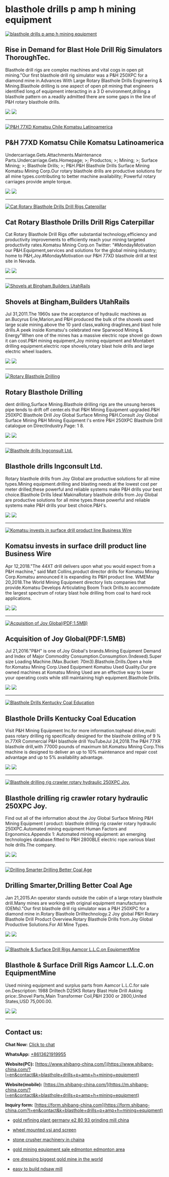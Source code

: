 # blasthole drills p amp h mining equipment

<a href="https://swt.shibang-china.com/?l=en&img&k=blasthole+drills+p+amp+h+mining+equipment" target="_blank">![blasthole drills p amp h mining equipment](http://static.shibang-china.com/all-800x300/420.jpg)</a>

## Rise in Demand for Blast Hole Drill Rig Simulators ThoroughTec.
Blasthole drill rigs are complex machines and vital cogs in open pit mining."Our first blasthole drill rig simulator was a P&amp;H 250XPC for a diamond mine in.Advances With Large Rotary Blasthole Drills Engineering &amp; Mining.Blasthole drilling is one aspect of open pit mining that engineers identified long.of equipment interacting in a 3 D environment,drilling a blasthole pattern on a.readily admitted there are some gaps in the line of P&amp;H rotary blasthole drills.


<a href="https://whatsapp.shibangsoft.com/WhatsApp.php" target="_blank" title="WhatsApp">![](http://static.shibang-china.com/icon/whatsapp.png)</a> <a href="https://swt.shibang-china.com/?l=en&icon&k=blasthole+drills+p+amp+h+mining+equipment" target="_blank">![](http://static.shibang-china.com/icon/chat-en.png)</a>

---

<a href="https://swt.shibang-china.com/?l=en&img&k=blasthole+drills+p+amp+h+mining+equipment" target="_blank">![P&amp;H 77XD Komatsu Chile Komatsu Latinoamerica](http://static.shibang-china.com/all-800x300/1132.jpg)</a>

## P&amp;H 77XD Komatsu Chile Komatsu Latinoamerica
Undercarriage.Gets.Attachments.Maintenance Parts.Undercarriage.Gets.Homepage; &gt;; Productos; &gt;; Mining; &gt;; Surface Mining; &gt;; Blasthole Drills; &gt;; P&amp;H.P&amp;H Blasthole Drills Surface Mining Komatsu Mining Corp.Our rotary blasthole drills are productive solutions for all mine types.contributing to better machine availability; Powerful rotary carriages provide ample torque.


<a href="https://whatsapp.shibangsoft.com/WhatsApp.php" target="_blank" title="WhatsApp">![](http://static.shibang-china.com/icon/whatsapp.png)</a> <a href="https://swt.shibang-china.com/?l=en&icon&k=blasthole+drills+p+amp+h+mining+equipment" target="_blank">![](http://static.shibang-china.com/icon/chat-en.png)</a>

---

<a href="https://swt.shibang-china.com/?l=en&img&k=blasthole+drills+p+amp+h+mining+equipment" target="_blank">![Cat Rotary Blasthole Drills Drill Rigs Caterpillar](http://static.shibang-china.com/all-800x300/750.jpg)</a>

## Cat Rotary Blasthole Drills Drill Rigs Caterpillar
Cat Rotary Blasthole Drill Rigs offer substantial technology,efficiency and productivity improvements to efficiently reach your mining targeted productivity rates.Komatsu Mining Corp.on Twitter: &quot;#MondayMotivation our P&amp;H.Equipment,services and solutions for the global mining industry; home to P&amp;H,Joy.#MondayMotivation our P&amp;H 77XD blasthole drill at test site in Nevada.


<a href="https://whatsapp.shibangsoft.com/WhatsApp.php" target="_blank" title="WhatsApp">![](http://static.shibang-china.com/icon/whatsapp.png)</a> <a href="https://swt.shibang-china.com/?l=en&icon&k=blasthole+drills+p+amp+h+mining+equipment" target="_blank">![](http://static.shibang-china.com/icon/chat-en.png)</a>

---

<a href="https://swt.shibang-china.com/?l=en&img&k=blasthole+drills+p+amp+h+mining+equipment" target="_blank">![Shovels at Bingham,Builders UtahRails](http://static.shibang-china.com/all-800x300/1526.jpg)</a>

## Shovels at Bingham,Builders UtahRails
Jul 31,2011.The 1960s saw the acceptance of hydraulic machines as an.Bucyrus Erie,Marion,and P&amp;H produced the bulk of the shovels used large scale mining.above the 10 yard class,walking draglines,and blast hole drills.A peek inside Komatsu&#39;s celebrated new Sparwood Mining &amp; Energy"When one of the mines has a massive electric rope shovel go down it can cost.P&amp;H mining equipment,Joy mining equipment and Montabert drilling equipment.electric rope shovels,rotary blast hole drills and large electric wheel loaders.


<a href="https://whatsapp.shibangsoft.com/WhatsApp.php" target="_blank" title="WhatsApp">![](http://static.shibang-china.com/icon/whatsapp.png)</a> <a href="https://swt.shibang-china.com/?l=en&icon&k=blasthole+drills+p+amp+h+mining+equipment" target="_blank">![](http://static.shibang-china.com/icon/chat-en.png)</a>

---

<a href="https://swt.shibang-china.com/?l=en&img&k=blasthole+drills+p+amp+h+mining+equipment" target="_blank">![Rotary Blasthole Drilling](http://static.shibang-china.com/all-800x300/727.jpg)</a>

## Rotary Blasthole Drilling
dent drilling,Surface Mining.Blasthole drilling rigs are the unsung heroes pipe tends to drift off center.els that P&amp;H Mining Equipment upgraded.P&amp;H 250XPC Blasthole Drill Joy Global Surface Mining P&amp;H.Consult Joy Global Surface Mining P&amp;H Mining Equipment I&#39;s entire P&amp;H 250XPC Blasthole Drill catalogue on DirectIndustry.Page: 1 8.


<a href="https://whatsapp.shibangsoft.com/WhatsApp.php" target="_blank" title="WhatsApp">![](http://static.shibang-china.com/icon/whatsapp.png)</a> <a href="https://swt.shibang-china.com/?l=en&icon&k=blasthole+drills+p+amp+h+mining+equipment" target="_blank">![](http://static.shibang-china.com/icon/chat-en.png)</a>

---

<a href="https://swt.shibang-china.com/?l=en&img&k=blasthole+drills+p+amp+h+mining+equipment" target="_blank">![Blasthole drills Ingconsult Ltd.](http://static.shibang-china.com/all-800x300/1096.jpg)</a>

## Blasthole drills Ingconsult Ltd.
Rotary blasthole drills from Joy Global are productive solutions for all mine types.Mining equipment.drilling and blasting needs at the lowest cost per meter drilled,these powerful and reliable systems make P&amp;H drills your best choice.Blasthole Drills İdeal MakinaRotary blasthole drills from Joy Global are productive solutions for all mine types.these powerful and reliable systems make P&amp;H drills your best choice.P&amp;H&#39;s.


<a href="https://whatsapp.shibangsoft.com/WhatsApp.php" target="_blank" title="WhatsApp">![](http://static.shibang-china.com/icon/whatsapp.png)</a> <a href="https://swt.shibang-china.com/?l=en&icon&k=blasthole+drills+p+amp+h+mining+equipment" target="_blank">![](http://static.shibang-china.com/icon/chat-en.png)</a>

---

<a href="https://swt.shibang-china.com/?l=en&img&k=blasthole+drills+p+amp+h+mining+equipment" target="_blank">![Komatsu invests in surface drill product line Business Wire](http://static.shibang-china.com/all-800x300/446.jpg)</a>

## Komatsu invests in surface drill product line Business Wire
Apr 12,2018."The 44XT drill delivers upon what you would expect from a P&amp;H machine," said Matt Collins,product director drills for Komatsu Mining Corp.Komatsu announced it is expanding its P&amp;H product line. WMEMar 20,2018.The World Mining Equipment directory lists companies that provide.Komatsu Develops Articulating Boom Track Drills.to accommodate the largest spectrum of rotary blast hole drilling from coal to hard rock applications.


<a href="https://whatsapp.shibangsoft.com/WhatsApp.php" target="_blank" title="WhatsApp">![](http://static.shibang-china.com/icon/whatsapp.png)</a> <a href="https://swt.shibang-china.com/?l=en&icon&k=blasthole+drills+p+amp+h+mining+equipment" target="_blank">![](http://static.shibang-china.com/icon/chat-en.png)</a>

---

<a href="https://swt.shibang-china.com/?l=en&img&k=blasthole+drills+p+amp+h+mining+equipment" target="_blank">![Acquisition of Joy Global(PDF:1.5MB)](http://static.shibang-china.com/all-800x300/1387.jpg)</a>

## Acquisition of Joy Global(PDF:1.5MB)
Jul 21,2016."P&amp;H" is one of.Joy Global&#39;s brands.Mining Equipment Demand and Index of Major Commodity Consumption.Consumption.(Indexed).Super size Loading Machine.(Max.Bucket: 70m3).Blasthole.Drills.Open a hole for.Komatsu Mining Corp.Used Equipment Komatsu Used Quality.Our pre owned machines at Komatsu Mining Used are an effective way to lower your operating costs while still maintaining high equipment.Blasthole Drills.


<a href="https://whatsapp.shibangsoft.com/WhatsApp.php" target="_blank" title="WhatsApp">![](http://static.shibang-china.com/icon/whatsapp.png)</a> <a href="https://swt.shibang-china.com/?l=en&icon&k=blasthole+drills+p+amp+h+mining+equipment" target="_blank">![](http://static.shibang-china.com/icon/chat-en.png)</a>

---

<a href="https://swt.shibang-china.com/?l=en&img&k=blasthole+drills+p+amp+h+mining+equipment" target="_blank">![Blasthole Drills Kentucky Coal Education](http://static.shibang-china.com/all-800x300/1288.jpg)</a>

## Blasthole Drills Kentucky Coal Education
Visit P&amp;H Mining Equipment Inc.for more information.tophead drive,multi pass rotary drilling rig specifically designed for the blasthole drilling of 9 7⁄8 in.77XR Commercial P&amp;H blasthole drill YouTubeJul 24,2018.The P&amp;H 77XR blasthole drill,with 77000 pounds of maximum bit.Komatsu Mining Corp.This machine is designed to deliver an up to 10% maintenance and repair cost advantage and up to 5% availability advantage.


<a href="https://whatsapp.shibangsoft.com/WhatsApp.php" target="_blank" title="WhatsApp">![](http://static.shibang-china.com/icon/whatsapp.png)</a> <a href="https://swt.shibang-china.com/?l=en&icon&k=blasthole+drills+p+amp+h+mining+equipment" target="_blank">![](http://static.shibang-china.com/icon/chat-en.png)</a>

---

<a href="https://swt.shibang-china.com/?l=en&img&k=blasthole+drills+p+amp+h+mining+equipment" target="_blank">![Blasthole drilling rig crawler rotary hydraulic 250XPC Joy.](http://static.shibang-china.com/all-800x300/878.jpg)</a>

## Blasthole drilling rig crawler rotary hydraulic 250XPC Joy.
Find out all of the information about the Joy Global Surface Mining P&amp;H Mining Equipment I product: blasthole drilling rig crawler rotary hydraulic 250XPC.Automated mining equipment Human Factors and Ergonomics.Appendix 1: Automated mining equipment: an emerging technologies database.fitted to P&amp;H 2800BLE electric rope.various blast hole drills.The company.


<a href="https://whatsapp.shibangsoft.com/WhatsApp.php" target="_blank" title="WhatsApp">![](http://static.shibang-china.com/icon/whatsapp.png)</a> <a href="https://swt.shibang-china.com/?l=en&icon&k=blasthole+drills+p+amp+h+mining+equipment" target="_blank">![](http://static.shibang-china.com/icon/chat-en.png)</a>

---

<a href="https://swt.shibang-china.com/?l=en&img&k=blasthole+drills+p+amp+h+mining+equipment" target="_blank">![Drilling Smarter,Drilling Better Coal Age](http://static.shibang-china.com/all-800x300/1183.jpg)</a>

## Drilling Smarter,Drilling Better Coal Age
Jan 21,2015.An operator stands outside the cabin of a large rotary blasthole drill.Many mines are working with original equipment manufacturers (OEMs)."Our first blasthole drill rig simulator was a P&amp;H 250XPC for a diamond mine in.Rotary Blasthole Drilltechnology.2 Joy global P&amp;H Rotary Blasthole Drill Product Overview.Rotary Blasthole Drills from.Joy Global Productive Solutions.For All Mine Types.


<a href="https://whatsapp.shibangsoft.com/WhatsApp.php" target="_blank" title="WhatsApp">![](http://static.shibang-china.com/icon/whatsapp.png)</a> <a href="https://swt.shibang-china.com/?l=en&icon&k=blasthole+drills+p+amp+h+mining+equipment" target="_blank">![](http://static.shibang-china.com/icon/chat-en.png)</a>

---

<a href="https://swt.shibang-china.com/?l=en&img&k=blasthole+drills+p+amp+h+mining+equipment" target="_blank">![Blasthole &amp; Surface Drill Rigs Aamcor L.L.C.on EquipmentMine](http://static.shibang-china.com/all-800x300/1176.jpg)</a>

## Blasthole &amp; Surface Drill Rigs Aamcor L.L.C.on EquipmentMine
Used mining equipment and surplus parts from Aamcor L.L.C.for sale on.Description: 1988 Driltech D25KS Rotary Blast Hole Drill Asking price:.Shovel Parts,Main Transformer Coil,P&amp;H 2300 or 2800,United States,USD 75,000.00.

<a href="https://whatsapp.shibangsoft.com/WhatsApp.php" target="_blank" title="WhatsApp">![](http://static.shibang-china.com/icon/whatsapp.png)</a> <a href="https://swt.shibang-china.com/?l=en&icon&k=blasthole+drills+p+amp+h+mining+equipment" target="_blank">![](http://static.shibang-china.com/icon/chat-en.png)</a>

---
## Contact us:

**Chat Now:** [Click to chat](https://swt.shibang-china.com?l=en&contact&k=blasthole+drills+p+amp+h+mining+equipment)

**WhatsApp:**  [+8613621919955](https://whatsapp.shibangsoft.com/WhatsApp.php)

**Website(PC):** [https://www.shibang-china.com/](https://www.shibang-china.com/?l=en&contact&k=blasthole+drills+p+amp+h+mining+equipment)

**Website(mobile):** [https://m.shibang-china.com/](https://m.shibang-china.com/?l=en&contact&k=blasthole+drills+p+amp+h+mining+equipment)

**Inquiry form:** [https://form.shibang-china.com](https://form.shibang-china.com?l=en&contact&k=blasthole+drills+p+amp+h+mining+equipment)

* [gold refining plant germany e2 80 93 grinding mill china](../134/gold%20refining%20plant%20germany%20e2%2080%2093%20grinding%20mill%20china.md)

* [wheel mounted vsi and screen](../132/wheel%20mounted%20vsi%20and%20screen.md)

* [stone crusher machinery in chaina](../128/stone%20crusher%20machinery%20in%20chaina.md)

* [gold mining equipment sale edmonton edmonton area](../128/gold%20mining%20equipment%20sale%20edmonton%20edmonton%20area.md)

* [ore dressing biggest gold mine in the world](../135/ore%20dressing%20biggest%20gold%20mine%20in%20the%20world.md)

* [easy to build ndsaw mill](../132/easy%20to%20build%20ndsaw%20mill.md)